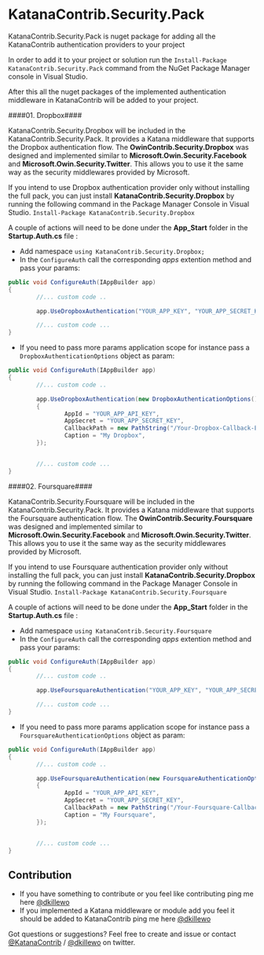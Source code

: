 KatanaContrib.Security.Pack
=========================

KatanaContrib.Security.Pack is nuget package for adding all the KatanaContrib authentication providers to your project

In order to add it to your project or solution run the `Install-Package KatanaContrib.Security.Pack` command from the NuGet Package Manager console in Visual Studio. 

After this all the nuget packages of the implemented authentication middleware in KatanaContrib will be added to your project. 

####01. Dropbox####

KatanaContrib.Security.Dropbox will be included in the KatanaContrib.Security.Pack. It provides a Katana middleware that supports the Dropbox authentication flow. The **OwinContrib.Security.Dropbox** was designed and implemented similar to **Microsoft.Owin.Security.Facebook** and **Microsoft.Owin.Security.Twitter**. This allows you to use it the same way as the security middlewares provided by Microsoft. 

If you intend to use Dropbox authentication provider only without installing the full pack, you can just install **KatanaContrib.Security.Dropbox** by running the following command in the Package Manager Console in Visual Studio.
`Install-Package KatanaContrib.Security.Dropbox`

A couple of actions will need to be done under the **App_Start** folder in the **Startup.Auth.cs** file :

 - Add namespace `using KatanaContrib.Security.Dropbox;`
 - In the `ConfigureAuth` call the corresponding *apps* extention method and pass your params:

```csharp
public void ConfigureAuth(IAppBuilder app)
{
        //... custom code ..

        app.UseDropboxAuthentication("YOUR_APP_KEY", "YOUR_APP_SECRET_KEY");

        //... custom code ...
}
```

 - If you need to pass more params application scope for instance pass a `DropboxAuthenticationOptions` object as param:
```csharp
public void ConfigureAuth(IAppBuilder app)
{
        //... custom code ..

        app.UseDropboxAuthentication(new DropboxAuthenticationOptions()
        {
                AppId = "YOUR_APP_API_KEY",
                AppSecret = "YOUR_APP_SECRET_KEY",
                CallbackPath = new PathString("/Your-Dropbox-Callback-Endpoint"),
                Caption = "My Dropbox",
        });


        //... custom code ...
}
```

####02. Foursquare####

KatanaContrib.Security.Foursquare will be included in the KatanaContrib.Security.Pack. It provides a Katana middleware that supports the Foursquare authentication flow. The **OwinContrib.Security.Foursquare** was designed and implemented similar to **Microsoft.Owin.Security.Facebook** and **Microsoft.Owin.Security.Twitter**. This allows you to use it the same way as the security middlewares provided by Microsoft. 

If you intend to use Foursquare authentication provider only without installing the full pack, you can just install **KatanaContrib.Security.Dropbox** by running the following command in the Package Manager Console in Visual Studio.
`Install-Package KatanaContrib.Security.Foursquare`

A couple of actions will need to be done under the **App_Start** folder in the **Startup.Auth.cs** file :

 - Add namespace `using KatanaContrib.Security.Foursquare`
 - In the `ConfigureAuth` call the corresponding *apps* extention method and pass your params:

```csharp
public void ConfigureAuth(IAppBuilder app)
{
        //... custom code ..

        app.UseFoursquareAuthentication("YOUR_APP_KEY", "YOUR_APP_SECRET_KEY");

        //... custom code ...
}
```

 - If you need to pass more params application scope for instance pass a `FoursquareAuthenticationOptions` object as param:
```csharp
public void ConfigureAuth(IAppBuilder app)
{
        //... custom code ..

        app.UseFoursquareAuthentication(new FoursquareAuthenticationOptions()
        {
                AppId = "YOUR_APP_API_KEY",
                AppSecret = "YOUR_APP_SECRET_KEY",
                CallbackPath = new PathString("/Your-Foursquare-Callback-Endpoint"),
                Caption = "My Foursquare",
        });


        //... custom code ...
}
```



Contribution
-------------
 - If you have something to contribute or you feel like contributing ping me here [@dkillewo](https://twitter.com/dkillewo)
 - If you implemented a Katana middleware or module add you feel it should be added to KatanaContrib ping me here [@dkillewo](https://twitter.com/dkillewo)

Got questions or suggestions? Feel free to create and issue or contact [@KatanaContrib](https://twitter.com/katanacontrib) / [@dkillewo](https://twitter.com/dkillewo) on twitter.
